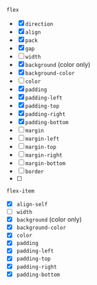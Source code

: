 `flex`

- [x] `direction`
- [x] `align`
- [x] `pack`
- [x] `gap`
- [ ] `width`
- [x] `background` (color only)
- [x] `background-color`
- [ ] `color`
- [x] `padding`
- [x] `padding-left`
- [x] `padding-top`
- [x] `padding-right`
- [x] `padding-bottom`
- [ ] `margin`
- [ ] `margin-left`
- [ ] `margin-top`
- [ ] `margin-right`
- [ ] `margin-bottom`
- [ ] `border`
- [ ] 

`flex-item`

- [x] `align-self`
- [ ] `width`
- [x] `background` (color only)
- [x] `background-color`
- [x] `color`
- [x] `padding`
- [x] `padding-left`
- [x] `padding-top`
- [x] `padding-right`
- [x] `padding-bottom`
